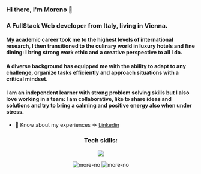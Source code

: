 ### Hi there,  I'm Moreno 👋

<h3>A FullStack Web developer from Italy, living in Vienna.</h3>

<h4>My academic career took me to the highest levels of international research, I then transitioned to the culinary world in luxury hotels and fine dining: I bring strong work ethic and a creative perspective to all I do.</h4>
  
<h4>A diverse background has equipped me with the ability to adapt to any challenge, organize tasks efficiently and approach situations with a critical mindset. </h4>
  
<h4>I am an independent learner with strong problem solving skills but I also love working in a team: I am collaborative, like to share ideas and solutions and try to bring a calming and positive energy also when under stress.</h4>


- 📄 Know about my experiences  =>  [Linkedin](https://www.linkedin.com/in/moreno-dore/)

<h3 align="center">Tech skills:</h3>

<p align="center">
  <a href="https://skillicons.dev">
<img src="https://skillicons.dev/icons?i=js,ts,html,css,nodejs,nestjs,react,redux,nextjs,postgres,postman,jest,githubactions&perline=9"  />
  </a>
</p>

<p align="center">
<span>
<img src="https://github-readme-stats.vercel.app/api?username=more-no&show_icons=true&locale=en" alt="more-no" />
</span>
<span>
<img src="https://github-readme-stats.vercel.app/api/top-langs?username=more-no&show_icons=true&locale=en&layout=compact" alt="more-no" />
</span>
</p>

